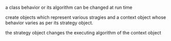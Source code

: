 a class behavior or its algorithm can be changed at run time

create objects which represent various stragies and a context object
whose behavior varies as per its strategy object.

the strategy object changes the executing algorithm of the context object

 